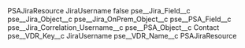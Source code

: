 <?xml version="1.0" encoding="UTF-8"?>
<CustomMetadata xmlns="http://soap.sforce.com/2006/04/metadata" xmlns:xsi="http://www.w3.org/2001/XMLSchema-instance" xmlns:xsd="http://www.w3.org/2001/XMLSchema">
    <label>PSAJiraResource JiraUsername</label>
    <protected>false</protected>
    <values>
        <field>pse__Jira_Field__c</field>
        <value xsi:nil="true"/>
    </values>
    <values>
        <field>pse__Jira_Object__c</field>
        <value xsi:nil="true"/>
    </values>
    <values>
        <field>pse__Jira_OnPrem_Object__c</field>
        <value xsi:nil="true"/>
    </values>
    <values>
        <field>pse__PSA_Field__c</field>
        <value xsi:type="xsd:string">pse__Jira_Correlation_Username__c</value>
    </values>
    <values>
        <field>pse__PSA_Object__c</field>
        <value xsi:type="xsd:string">Contact</value>
    </values>
    <values>
        <field>pse__VDR_Key__c</field>
        <value xsi:type="xsd:string">JiraUsername</value>
    </values>
    <values>
        <field>pse__VDR_Name__c</field>
        <value xsi:type="xsd:string">PSAJiraResource</value>
    </values>
</CustomMetadata>
